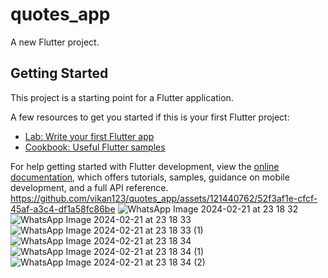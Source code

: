 # quotes_app

A new Flutter project.

## Getting Started

This project is a starting point for a Flutter application.

A few resources to get you started if this is your first Flutter project:

- [Lab: Write your first Flutter app](https://docs.flutter.dev/get-started/codelab)
- [Cookbook: Useful Flutter samples](https://docs.flutter.dev/cookbook)

For help getting started with Flutter development, view the
[online documentation](https://docs.flutter.dev/), which offers tutorials,
samples, guidance on mobile development, and a full API reference.
https://github.com/vikan123/quotes_app/assets/121440762/52f3af1e-cfcf-45af-a3c4-df1a58fc86be
![WhatsApp Image 2024-02-21 at 23 18 32](https://github.com/vikan123/quotes_app/assets/121440762/7a1c1055-bc76-4546-afbb-efc24fe2fe25)
![WhatsApp Image 2024-02-21 at 23 18 33](https://github.com/vikan123/quotes_app/assets/121440762/d2d6e980-0ff0-49df-abfc-1763351a1c2e)
![WhatsApp Image 2024-02-21 at 23 18 33 (1)](https://github.com/vikan123/quotes_app/assets/121440762/000aca9a-84a4-408c-a095-6ec0394bba4b)
![WhatsApp Image 2024-02-21 at 23 18 34](https://github.com/vikan123/quotes_app/assets/121440762/f4f1c20d-e33f-4383-8e6b-7d7e91710f8a)
![WhatsApp Image 2024-02-21 at 23 18 34 (1)](https://github.com/vikan123/quotes_app/assets/121440762/efa34efb-20e2-46ce-9e8e-106ed01ca221)
![WhatsApp Image 2024-02-21 at 23 18 34 (2)](https://github.com/vikan123/quotes_app/assets/121440762/409fa542-2d22-4e6a-be2c-c3e1de41750c)





